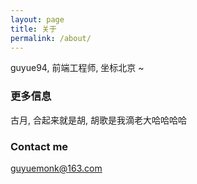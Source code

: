 ```yaml
---
layout: page
title: 关于
permalink: /about/
---
```


guyue94, 前端工程师, 坐标北京 ~

### 更多信息

古月, 合起来就是胡, 胡歌是我滴老大哈哈哈哈

### Contact me

[guyuemonk@163.com](mailto:email@domain.com)

